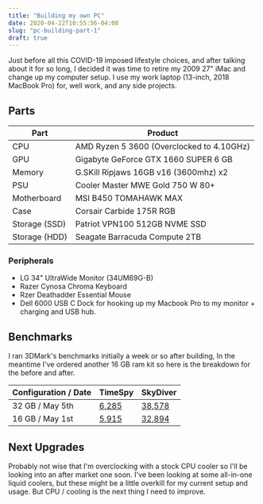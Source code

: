 ```yaml
---
title: "Building my own PC"
date: 2020-04-22T10:55:56-04:00
slug: "pc-building-part-1"
draft: true
---
```


Just before all this COVID-19 imposed lifestyle choices, and after talking about it for so long, I decided it was time to retire my 2009 27" iMac and change up my computer setup. I use my work laptop (13-inch, 2018 MacBook Pro) for, well work, and any side projects.

## Parts

| Part          | Product                                   |
| ------------- | ----------------------------------------- |
| CPU           | AMD Ryzen 5 3600 (Overclocked to 4.10GHz) |
| GPU           | Gigabyte GeForce GTX 1660 SUPER 6 GB      |
| Memory        | G.SKill Ripjaws 16GB v16 (3600mhz) x2     |
| PSU           | Cooler Master MWE Gold 750 W 80+          |
| Motherboard   | MSI B450 TOMAHAWK MAX                     |
| Case          | Corsair Carbide 175R RGB                  |
| Storage (SSD) | Patriot VPN100 512GB NVME SSD             |
| Storage (HDD) | Seagate Barracuda Compute 2TB             |

### Peripherals

- LG 34" UltraWide Monitor (34UM69G-B)
- Razer Cynosa Chroma Keyboard
- Rzer Deathadder Essential Mouse
- Dell 6000 USB C Dock for hooking up my Macbook Pro to my monitor + charging and USB hub.

## Benchmarks

I ran 3DMark's benchmarks initially a week or so after building, In the meantime I've ordered another 16 GB ram kit so here is the breakdown for the before and after.

| Configuration / Date | TimeSpy                                      | SkyDiver                                    |
| -------------------- | -------------------------------------------- | ------------------------------------------- |
| 32 GB / May 5th      | [6,285](https://www.3dmark.com/spy/11868164) | [38,578](https://www.3dmark.com/sd/5911583) |
| 16 GB / May 1st      | [5,915](https://www.3dmark.com/spy/11790173) | [32,894](https://www.3dmark.com/sd/5905804) |

## Next Upgrades

Probably not wise that I'm overclocking with a stock CPU cooler so I'll be looking into an after market one soon. I've been looking at some all-in-one liquid coolers, but these might be a little overkill for my current setup and usage. But CPU / cooling is the next thing I need to improve.
